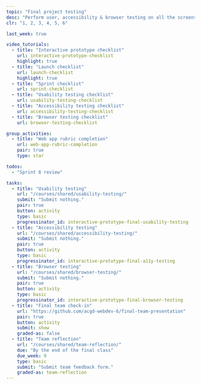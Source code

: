 ```yaml
---
topic: "Final project testing"
desc: "Perform user, accessibility & browser testing on all the screens of another team’s application design."
clr: "1, 2, 3, 4, 5, 6"

last_week: true

video_tutorials:
  - title: "Interactive prototype checklist"
    url: interactive-prototype-checklist
    highlight: true
  - title: "Launch checklist"
    url: launch-checklist
    highlight: true
  - title: "Sprint checklist"
    url: sprint-checklist
  - title: "Usability testing checklist"
    url: usability-testing-checklist
  - title: "Accessibility testing checklist"
    url: accessibility-testing-checklist
  - title: "Browser testing checklist"
    url: browser-testing-checklist

group_activities:
  - title: "Web app rubric completion"
    url: web-app-rubric-completion
    pair: true
    type: star

todos:
  - "Sprint 8 review"

tasks:
  - title: "Usability testing"
    url: "/courses/shared/usability-testing/"
    submit: "Submit nothing."
    pair: true
    button: activity
    type: basic
    progressinator_id: interactive-prototype-final-usability-testing
  - title: "Accessibility testing"
    url: "/courses/shared/accessibility-testing/"
    submit: "Submit nothing."
    pair: true
    button: activity
    type: basic
    progressinator_id: interactive-prototype-final-a11y-testing
  - title: "Browser testing"
    url: "/courses/shared/browser-testing/"
    submit: "Submit nothing."
    pair: true
    button: activity
    type: basic
    progressinator_id: interactive-prototype-final-browser-testing
  - title: "Final team check-in"
    url: "https://github.com/acgd-webdev-6/final-team-presentation"
    pair: true
    button: activity
    submit: show
    graded-as: false
  - title: "Team reflection"
    url: "/courses/shared/team-reflection/"
    due: "By the end of the final class"
    due_week: 9
    type: basic
    submit: "Submit team feedback form."
    graded-as: team-reflection
---
```

